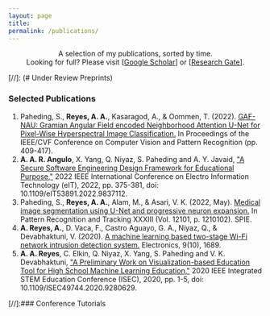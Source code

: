 ```yaml
---
layout: page
title: 
permalink: /publications/
---
```


<p align="center">
A selection of my publications, sorted by time.
<br/>
Looking for full? Please visit [<a href = "https://scholar.google.com/citations?user=qIe04eoAAAAJ&hl=en">Google Scholar</a>] or [<a href = "https://www.researchgate.net/profile/Abel-Reyes-2">Research Gate</a>].
</p>

[//]: (# Under Review Preprints)

### Selected Publications

1. Paheding, S., **Reyes, A. A.**, Kasaragod, A., & Oommen, T. (2022). [GAF-NAU: Gramian Angular Field encoded Neighborhood Attention U-Net for Pixel-Wise Hyperspectral Image Classification.](https://openaccess.thecvf.com/content/CVPR2022W/PBVS/html/Paheding_GAF-NAU_Gramian_Angular_Field_Encoded_Neighborhood_Attention_U-Net_for_Pixel-Wise_CVPRW_2022_paper.html) In Proceedings of the IEEE/CVF Conference on Computer Vision and Pattern Recognition (pp. 409-417).
1. **A. A. R. Angulo**, X. Yang, Q. Niyaz, S. Paheding and A. Y. Javaid, ["A Secure Software Engineering Design Framework for Educational Purpose,"](https://ieeexplore.ieee.org/abstract/document/9837112) 2022 IEEE International Conference on Electro Information Technology (eIT), 2022, pp. 375-381, doi: 10.1109/eIT53891.2022.9837112.
1. Paheding, S., **Reyes, A. A.**, Alam, M., & Asari, V. K. (2022, May). [Medical image segmentation using U-Net and progressive neuron expansion.](https://www.spiedigitallibrary.org/conference-proceedings-of-spie/12101/1210102/Medical-image-segmentation-using-U-Net-and-progressive-neuron-expansion/10.1117/12.2616580.full?SSO=1) In Pattern Recognition and Tracking XXXIII (Vol. 12101, p. 1210102). SPIE.
1. **A. Reyes, A.**, D. Vaca, F., Castro Aguayo, G. A., Niyaz, Q., & Devabhaktuni, V. (2020). [A machine learning based two-stage Wi-Fi network intrusion detection system.](https://www.mdpi.com/2079-9292/9/10/1689) Electronics, 9(10), 1689.
1. **A. A. Reyes**, C. Elkin, Q. Niyaz, X. Yang, S. Paheding and V. K. Devabhaktuni, ["A Preliminary Work on Visualization-based Education Tool for High School Machine Learning Education,"](https://ieeexplore.ieee.org/abstract/document/9280629) 2020 IEEE Integrated STEM Education Conference (ISEC), 2020, pp. 1-5, doi: 10.1109/ISEC49744.2020.9280629.



[//]:### Conference Tutorials


